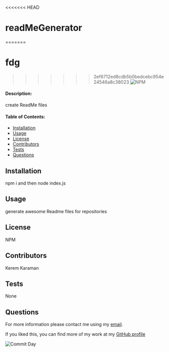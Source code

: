 
<<<<<<< HEAD
# **readMeGenerator**
=======
# **fdg**
>>>>>>> 2ef6712ed8cdb5b0bedcebc954e24546a8c38023
![NPM](https://img.shields.io/npm/l/inquirer)

#### **Description:**

create ReadMe files

#### **Table of Contents:**

- [Installation](#Installation)
- [Usage](#Usage)
- [License](#License)
- [Contributors](#Contributors)
- [Tests](#Tests)
- [Questions](#Questions)

## Installation

npm i and then node index.js

## Usage

generate awesome Readme files for repositories

## License

NPM

## Contributors

Kerem Karaman

## Tests

None

## Questions

For more information please contact me using my [email](keremukaraman@gmail.com).

If you liked this, you can find more of my work at my [GitHub profile](https://github.com/KKaraman)

![Commit Day](https://img.shields.io/github/last-commit/KKaraman/readMeGenerator?style=plastic)

